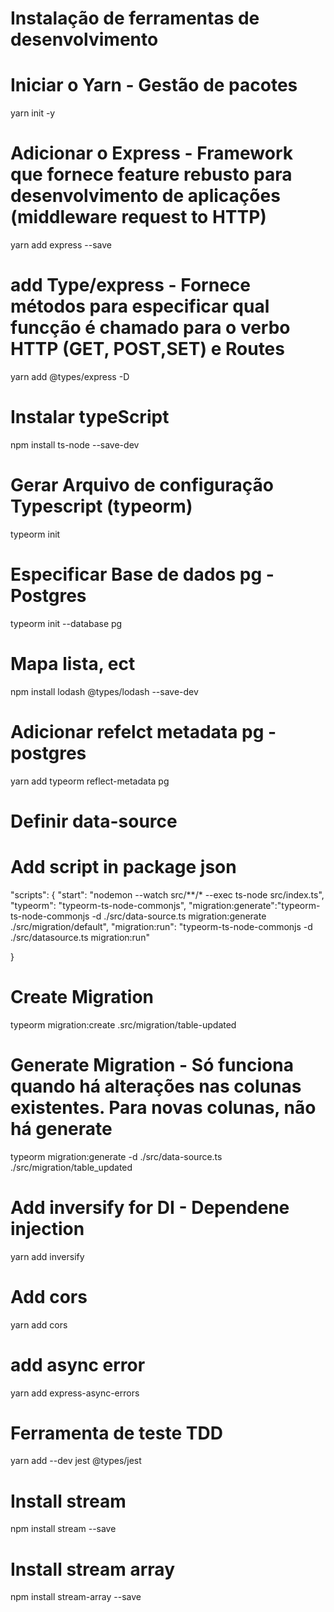 # Instalação de ferramentas de desenvolvimento

# Iniciar o Yarn - Gestão de pacotes
yarn init -y

# Adicionar o Express - Framework que fornece feature rebusto para desenvolvimento de aplicações (middleware request to HTTP)

yarn add express --save

# add Type/express - Fornece métodos para especificar qual funcção é chamado para o verbo HTTP (GET, POST,SET) e Routes
yarn add @types/express -D

# Instalar typeScript
npm install ts-node --save-dev

# Gerar Arquivo de configuração Typescript (typeorm)

typeorm init

# Especificar Base de dados pg - Postgres
typeorm init --database pg

# Mapa lista, ect
npm install lodash @types/lodash --save-dev

# Adicionar refelct metadata pg - postgres
yarn add typeorm reflect-metadata pg

# Definir data-source

# Add script in package json
"scripts": {
     "start": "nodemon --watch src/**/* --exec ts-node src/index.ts",
     "typeorm": "typeorm-ts-node-commonjs",
     "migration:generate":"typeorm-ts-node-commonjs -d ./src/data-source.ts migration:generate ./src/migration/default",
     "migration:run": "typeorm-ts-node-commonjs -d ./src/datasource.ts migration:run"
     
  }

# Create Migration
typeorm migration:create .src/migration/table-updated

# Generate Migration - Só funciona quando há alterações nas colunas existentes. Para novas colunas, não há generate
typeorm migration:generate -d ./src/data-source.ts  ./src/migration/table_updated 

# Add inversify for DI - Dependene injection
yarn add inversify

# Add cors
yarn add cors

# add async error
yarn add  express-async-errors

# Ferramenta de teste TDD
yarn add --dev jest @types/jest

# Install stream
npm install stream --save 

# Install stream array
npm install stream-array --save